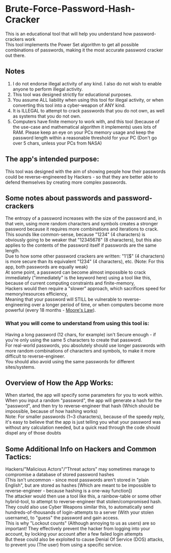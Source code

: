 # Brute-Force-Password-Hash-Cracker
This is an educational tool that will help you understand how password-crackers work  <br>
This tool implements the Power Set algorithm to get all possible combinations of passwords, making it the most accurate password cracker out there.  <br>

## Notes
1. I do not endorse illegal activity of any kind. I also do not wish to enable anyone to perform illegal activity.
2. This tool was designed strictly for educational purposes.
3. You assume ALL liability when using this tool for illegal activity, or when converting this tool into a cyber-weapon of ANY kind.
4. It is ILLEGAL to attempt to crack passwords that you do not own, as well as systems that you do not own.
5. Computers have finite memory to work with, and this tool (because of the use-case and mathematical algorithm it implements) uses lots of RAM. Please keep an eye on your PCs memory usage and keep the password length within a reasonable threshold for your PC (Don't go over 5 chars, unless your PCs from NASA)

## The app's intended purpose:
This tool was designed with the aim of showing people how their passwords could be reverse-engineered by Hackers - so that they are better able to defend themselves by creating more complex passwords.

## Some notes about passwords and password-crackers
The entropy of a password increases with the size of the password and, in that vein, using more random characters and symbols creates a stronger password because it requires more combinations and iterations to crack.
<br>
This sounds like common-sense, because "1234" (4 characters) is obviously going to be weaker that "12345678" (8 characters), but this also applies to the contents of the password itself if passwords are the same length. 
<br>
Due to how some other password crackers are written: "1'[$" (4 characters) is more secure than its equivalent "1234" (4 characters), etc. (Note: For this app, both passwords are equally weak)
<br>
At some point, a password can become almost impossible to crack immediately ("immediately" is the keyword here) using a tool like this, because of current computing constraints and finite-memory,  <br>
Hackers would then require a "slower" approach, which sacrifices speed for memory/resources efficiency, <br>
Meaning that your password will STILL be vulnerable to reverse-engineering over a longer period of time, or when computers become more powerful (every 18 months - [Moore's Law](https://www.intel.com/content/www/us/en/newsroom/resources/moores-law.html)). <br>

### What you will come to understand from using this tool is:
Having a long password (12 chars, for example) isn't Secure enough - if you're only using the same 5 characters to create that password. <br>
For real-world passwords, you absolutely should use longer passwords with more random combinations of characters and symbols, to make it more difficult to reverse-engineer. <br>
You should also avoid using the same passwords for different sites/systems. <br>

## Overview of How the App Works:
When started, the app will specify some parameters for you to work within. <br>
When you input a random "password", the app will generate a hash for the "password", and then try to reverse-engineer that hash (Which should be impossible, because of how hashing works) 
<br>
Note: For smaller passwords (1~3 characters), because of the speedy reply, it's easy to believe that the app is just telling you what your password was without any calculation needed, but a quick read through the code should dispel any of those doubts

## Some Additional Info on Hackers and Common Tactics:
Hackers/"Malicious Actors"/"Threat actors" may sometimes manage to compromise a database of stored password hashes <br>
(This isn't uncommon - since most passwords aren't stored in "plain English", but are stored as hashes [Which are meant to be impossible to reverse-engineer - because hashing is a one-way function]) <br>
The attacker would then use a tool like this, a rainbow-table or some other hybrid-tool, to attempt to reverse-engineer that stolen/compromised hash. <br>
They could also use Cyber Weapons similar this, to automatically send hundreds-of-thousands of login-attempts to a server (With your stolen username), to "guess" the password and gain access. <br>
This is why "Lockout counts" (Although annoying to us as users) are so important! They effectively prevent the hacker from logging into your account, by locking your account after a few failed login attempts <br>
But these could also be exploited to cause Denial Of Service (DOS) attacks, to prevent you (The user) from using a specific service.<br>
